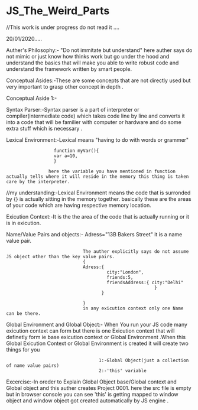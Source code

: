 # JS_The_Weird_Parts
//This work is under progress do not read it ....

20/01/2020.....

Auther's Philosophy:- "Do not immitate but understand" here auther says do not mimic or just know how thinks work but go under the hood                          and understand the basics that will make you able to write robust code and understand the framework written by                            smart people.

Conceptual Asides:-These are some concepts that are not directly used but very important to grasp other concept in depth .

Conceptual Aside 1:-

Syntax Parser:-Syntax parser is a part of interpreter or compiler(intermediate code) which takes code line by line and converts it into a               code that will be familier with computer or hardware and do some extra stuff which is necessary .

Lexical Environment:-Lexical means "having to do with words or grammer" 

                      function myVar(){
                      var a=10,
                      }

                    here the variable you have mentioned in function actually tells where it will reside in the memory this thing is taken                      care by the interpreter.
//my understanding:-Lexical Environment means the code that is surronded by {} is actually sitting in the memory together. 
                     basically these are the areas of your code which are having respective memory location.
                     
Exicution Context:-It is the the area of the code that is actually running or it is in exicution.

Name/Value Pairs and objects:-   Adress="13B Bakers Street" it is a name value pair.

                                 The auther explicitly says do not assume JS object other than the key value pairs.
                                 {
                                 Adress:{
                                          city:"London",
                                          friends:5,
                                          friendsAddress:{ city:"Delhi"
                                                            }
                                        }
                                 
                                 }
                                 in any exicution context only one Name can be there.
  
Global Environment and Global Object:- When You run your JS code many exicution context can form but there is one Exicution context that                                        will definetly form ie base exicution context or Global Environment .When this Global Exicution                                          Context or Global Environment is created it will create two things for you 
           
                                       1:-Global Object(just a collection of name value pairs)
                                       2:-'this' variable
                                       
Excercise:-In oreder to Explain Global Object base/Global context and Global object and this auther creates Project 0001. here the src file is empty but in browser console you can see 'this' is getting mapped to window object and window object got created automatically 
by JS engine .
                                 
                                 
                                 
                                 
                                 
                                 
                                 
                                 
                                 
                                 
                                 
                                 
                                 
                                 
                                 
                                 
                                 
                                 
                                 
                                 
                                 
                                 
                                 
                                 
                                 
                                 
                                 
                                 
  
